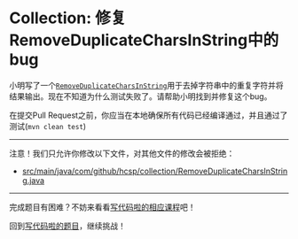 # Collection: 修复RemoveDuplicateCharsInString中的bug

小明写了一个[`RemoveDuplicateCharsInString`](https://github.com/hcsp/remove-duplicate-chars-in-string/blob/master/src/main/java/com/github/hcsp/collection/RemoveDuplicateCharsInString.java)用于去掉字符串中的重复字符并将结果输出。现在不知道为什么测试失败了。请帮助小明找到并修复这个bug。

在提交Pull Request之前，你应当在本地确保所有代码已经编译通过，并且通过了测试(`mvn clean test`)

-----
注意！我们只允许你修改以下文件，对其他文件的修改会被拒绝：
- [src/main/java/com/github/hcsp/collection/RemoveDuplicateCharsInString.java](https://github.com/hcsp/remove-duplicate-chars-in-string/blob/master/src/main/java/com/github/hcsp/collection/RemoveDuplicateCharsInString.java)
-----


完成题目有困难？不妨来看看[写代码啦的相应课程](https://xiedaimala.com/tasks/5922c988-c1f7-4d23-b8ec-8d04b795842d)吧！

回到[写代码啦的题目](https://xiedaimala.com/tasks/5922c988-c1f7-4d23-b8ec-8d04b795842d/quizzes/02adcb81-ad6c-4452-8614-31bfe01cf180)，继续挑战！
